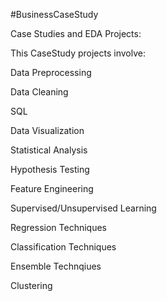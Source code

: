 #BusinessCaseStudy

Case Studies and EDA Projects:

This CaseStudy projects involve:

Data Preprocessing 

Data Cleaning

SQL

Data Visualization

Statistical Analysis

Hypothesis Testing

Feature Engineering

Supervised/Unsupervised Learning

Regression Techniques

Classification Techniques

Ensemble Technqiues

Clustering

